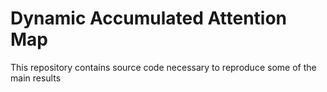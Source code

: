 # Dynamic Accumulated Attention Map
This repository contains source code necessary to reproduce some of the main results

